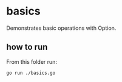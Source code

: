 # basics

Demonstrates basic operations with Option.

## how to run

From this folder run:

```
go run ./basics.go
```